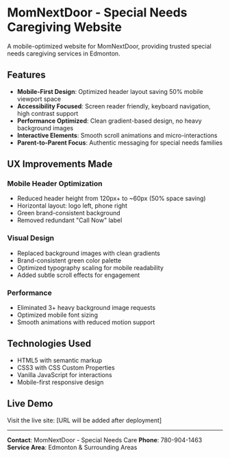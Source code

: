 # MomNextDoor - Special Needs Caregiving Website

A mobile-optimized website for MomNextDoor, providing trusted special needs caregiving services in Edmonton.

## Features

- **Mobile-First Design**: Optimized header layout saving 50% mobile viewport space
- **Accessibility Focused**: Screen reader friendly, keyboard navigation, high contrast support
- **Performance Optimized**: Clean gradient-based design, no heavy background images
- **Interactive Elements**: Smooth scroll animations and micro-interactions
- **Parent-to-Parent Focus**: Authentic messaging for special needs families

## UX Improvements Made

### Mobile Header Optimization
- Reduced header height from 120px+ to ~60px (50% space saving)
- Horizontal layout: logo left, phone right
- Green brand-consistent background
- Removed redundant "Call Now" label

### Visual Design
- Replaced background images with clean gradients
- Brand-consistent green color palette
- Optimized typography scaling for mobile readability
- Added subtle scroll effects for engagement

### Performance
- Eliminated 3+ heavy background image requests
- Optimized mobile font sizing
- Smooth animations with reduced motion support

## Technologies Used

- HTML5 with semantic markup
- CSS3 with CSS Custom Properties
- Vanilla JavaScript for interactions
- Mobile-first responsive design

## Live Demo

Visit the live site: [URL will be added after deployment]

---

**Contact**: MomNextDoor - Special Needs Care
**Phone**: 780-904-1463
**Service Area**: Edmonton & Surrounding Areas